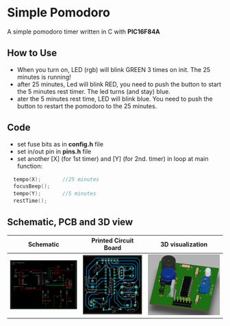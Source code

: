 # Simple Pomodoro
A simple pomodoro timer written in C with **PIC16F84A**

## How to Use
- When you turn on, LED (rgb) will blink GREEN 3 times on init. The 25 minutes is running!
- after 25 minutes, Led will blink RED, you need to push the button to start the 5 minutes rest timer. The led turns (and stay) blue.
- ater the 5 minutes rest time, LED will blink blue. You need to push the button to restart the pomodoro to the 25 minutes.
## Code
- set fuse bits as in **config.h** file
- set in/out pin in **pins.h** file
- set another \[X\] (for 1st timer) and \[Y\] (for 2nd. timer) in loop at main function:
```c
  tempo(X);       //25 minutes
  focusBeep();
  tempo(Y);       //5 minutes
  restTime();
```
## Schematic, PCB  and 3D view

Schematic                  |  Printed Circuit Board |   3D visualization             
:-------------------------:|:-------------------------:|:-------------------------:
<img src="img/sch.png" width="480">  |  <img src="img/PCB.PNG" width="480">   |   <img src="img/3D.PNG" width="480">      


